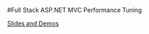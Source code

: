 #Full Stack ASP.NET MVC Performance Tuning

[Slides and Demos](https://github.com/DustinEwers/asp-net-performance)
